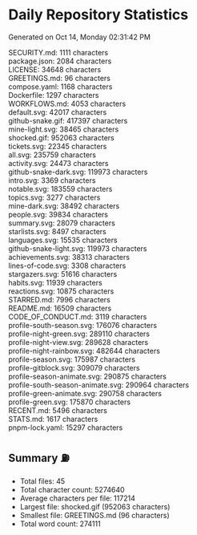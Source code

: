 # Daily Repository Statistics 
Generated on Oct 14, Monday 02:31:42 PM  

SECURITY.md: 1111 characters  
package.json: 2084 characters  
LICENSE: 34648 characters  
GREETINGS.md: 96 characters  
compose.yaml: 1168 characters  
Dockerfile: 1297 characters  
WORKFLOWS.md: 4053 characters  
default.svg: 42017 characters  
github-snake.gif: 417397 characters  
mine-light.svg: 38465 characters  
shocked.gif: 952063 characters  
tickets.svg: 22345 characters  
all.svg: 235759 characters  
activity.svg: 24473 characters  
github-snake-dark.svg: 119973 characters  
intro.svg: 3369 characters  
notable.svg: 183559 characters  
topics.svg: 3277 characters  
mine-dark.svg: 38492 characters  
people.svg: 39834 characters  
summary.svg: 28079 characters  
starlists.svg: 8497 characters  
languages.svg: 15535 characters  
github-snake-light.svg: 119973 characters  
achievements.svg: 38313 characters  
lines-of-code.svg: 3308 characters  
stargazers.svg: 51616 characters  
habits.svg: 11939 characters  
reactions.svg: 10875 characters  
STARRED.md: 7996 characters  
README.md: 16509 characters  
CODE_OF_CONDUCT.md: 3119 characters  
profile-south-season.svg: 176076 characters  
profile-night-green.svg: 289110 characters  
profile-night-view.svg: 289628 characters  
profile-night-rainbow.svg: 482644 characters  
profile-season.svg: 175987 characters  
profile-gitblock.svg: 309079 characters  
profile-season-animate.svg: 290875 characters  
profile-south-season-animate.svg: 290964 characters  
profile-green-animate.svg: 290758 characters  
profile-green.svg: 175870 characters  
RECENT.md: 5496 characters  
STATS.md: 1617 characters  
pnpm-lock.yaml: 15297 characters  

## Summary ⛽  
- Total files: 45  
- Total character count: 5274640  
- Average characters per file: 117214  
- Largest file: shocked.gif (952063 characters)  
- Smallest file: GREETINGS.md (96 characters)  
- Total word count: 274111  
